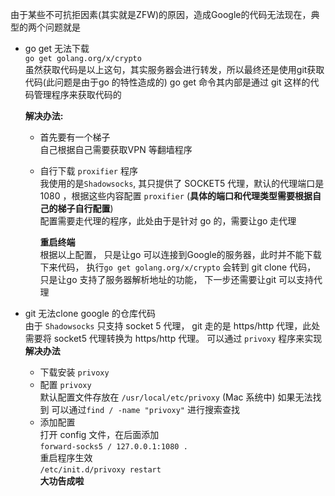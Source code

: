 由于某些不可抗拒因素(其实就是ZFW)的原因，造成Google的代码无法现在，典型的两个问题就是  

* go get 无法下载    
	`go get golang.org/x/crypto`	
	虽然获取代码是以上这句，其实服务器会进行转发，所以最终还是使用git获取代码(此问题是由于go 的特性造成的)  go get 命令其内部是通过 git 这样的代码管理程序来获取代码的   
	
	__解决办法:__   
	
	* 首先要有一个梯子  
		自己根据自己需要获取VPN 等翻墙程序  
	* 自行下载 `proxifier` 程序     
		我使用的是`Shadowsocks`, 其只提供了 SOCKET5 代理，默认的代理端口是 1080 ，根据这些内容配置 `proxifier` (__具体的端口和代理类型需要根据自己的梯子自行配置__)  
		![]()  
		配置需要走代理的程序，此处由于是针对 go 的，需要让go 走代理  
		 ![]()  
		 ![]()  
		
		__重启终端__  
		根据以上配置， 只是让go 可以连接到Google的服务器，此时并不能下载下来代码， 执行`go get golang.org/x/crypto` 会转到 git clone 代码， 只是让go 支持了服务器解析地址的功能， 下一步还需要让git 可以支持代理  
	
	
	
* git 无法clone google 的仓库代码    
	由于 `Shadowsocks` 只支持 socket 5 代理， git 走的是 https/http 代理，此处需要将 socket5 代理转换为 https/http 代理。 可以通过 `privoxy` 程序来实现  
	__解决办法__  
		
	* 下载安装 `privoxy`  
	* 配置 `privoxy`  
		默认配置文件存放在 `/usr/local/etc/privoxy` (Mac 系统中)
		如果无法找到 可以通过`find / -name "privoxy"` 进行搜索查找  
	* 添加配置  
		打开 config 文件，在后面添加  
		`forward-socks5 / 127.0.0.1:1080 .`  
		重启程序生效  
		`/etc/init.d/privoxy restart`  
__大功告成啦__  

	
	